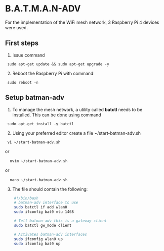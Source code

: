 # B.A.T.M.A.N-ADV 
For the implementation of the WiFi mesh network, 3 Raspberry Pi 4 devices were used.

## First steps  
1. Issue command
<pre><code> sudo apt-get update && sudo apt-get upgrade -y</code></pre>

2. Reboot the Raspberry Pi with command
<pre><code> sudo reboot -n </code></pre>

## Setup batman-adv
1. To manage the mesh network, a utility called <b>batctl</b> needs to be installed.  This can be done using command </li>
<pre><code> sudo apt-get install -y batctl </code></pre>

2. Using your preferred editor create a file ~/start-batman-adv.sh </li>
<pre><code> vi ~/start-batman-adv.sh </code></pre> or
<pre> <code> nvim ~/start-batman-adv.sh </code> </pre> or
<pre> <code> nano ~/start-batman-adv.sh </code> </pre>

3. The file should contain the following:  
```bash
    #!/bin/bash
    # batman-adv interface to use
    sudo batctl if add wlan0
    sudo ifconfig bat0 mtu 1468

    # Tell batman-adv this is a gateway client
    sudo batctl gw_mode client

    # Activates batman-adv interfaces
    sudo ifconfig wlan0 up
    sudo ifconfig bat0 up
```
